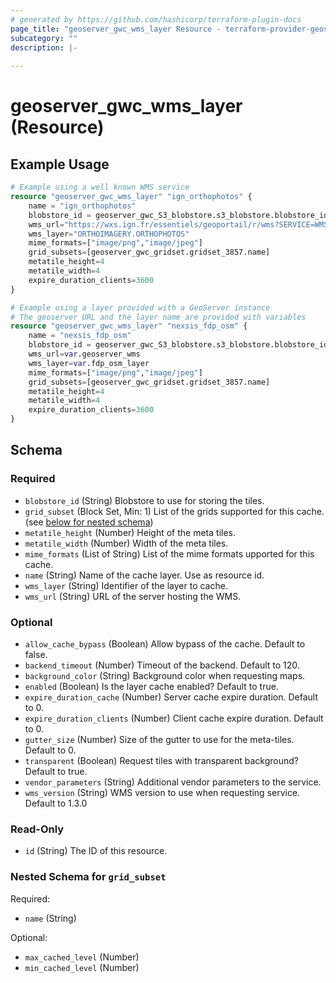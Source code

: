 ```yaml
---
# generated by https://github.com/hashicorp/terraform-plugin-docs
page_title: "geoserver_gwc_wms_layer Resource - terraform-provider-geoserver"
subcategory: ""
description: |-
  
---
```


# geoserver_gwc_wms_layer (Resource)



## Example Usage

```terraform
# Example using a well known WMS service
resource "geoserver_gwc_wms_layer" "ign_orthophotos" {
    name = "ign_orthophotos"
    blobstore_id = geoserver_gwc_S3_blobstore.s3_blobstore.blobstore_id
    wms_url="https://wxs.ign.fr/essentiels/geoportail/r/wms?SERVICE=WMS"
    wms_layer="ORTHOIMAGERY.ORTHOPHOTOS"
    mime_formats=["image/png","image/jpeg"]
    grid_subsets=[geoserver_gwc_gridset.gridset_3857.name]
    metatile_height=4
    metatile_width=4
    expire_duration_clients=3600
}

# Example using a layer provided with a GeoServer instance
# The geoserver URL and the layer name are provided with variables
resource "geoserver_gwc_wms_layer" "nexsis_fdp_osm" {
    name = "nexsis_fdp_osm"
    blobstore_id = geoserver_gwc_S3_blobstore.s3_blobstore.blobstore_id
    wms_url=var.geoserver_wms
    wms_layer=var.fdp_osm_layer
    mime_formats=["image/png","image/jpeg"]
    grid_subsets=[geoserver_gwc_gridset.gridset_3857.name]
    metatile_height=4
    metatile_width=4
    expire_duration_clients=3600
}
```

<!-- schema generated by tfplugindocs -->
## Schema

### Required

- `blobstore_id` (String) Blobstore to use for storing the tiles.
- `grid_subset` (Block Set, Min: 1) List of the grids supported for this cache. (see [below for nested schema](#nestedblock--grid_subset))
- `metatile_height` (Number) Height of the meta tiles.
- `metatile_width` (Number) Width of the meta tiles.
- `mime_formats` (List of String) List of the mime formats upported for this cache.
- `name` (String) Name of the cache layer. Use as resource id.
- `wms_layer` (String) Identifier of the layer to cache.
- `wms_url` (String) URL of the server hosting the WMS.

### Optional

- `allow_cache_bypass` (Boolean) Allow bypass of the cache. Default to false.
- `backend_timeout` (Number) Timeout of the backend. Default to 120.
- `background_color` (String) Background color when requesting maps.
- `enabled` (Boolean) Is the layer cache enabled? Default to true.
- `expire_duration_cache` (Number) Server cache expire duration. Default to 0.
- `expire_duration_clients` (Number) Client cache expire duration. Default to 0.
- `gutter_size` (Number) Size of the gutter to use for the meta-tiles. Default to 0.
- `transparent` (Boolean) Request tiles with transparent background? Default to true.
- `vendor_parameters` (String) Additional vendor parameters to the service.
- `wms_version` (String) WMS version to use when requesting service. Default to 1.3.0

### Read-Only

- `id` (String) The ID of this resource.

<a id="nestedblock--grid_subset"></a>
### Nested Schema for `grid_subset`

Required:

- `name` (String)

Optional:

- `max_cached_level` (Number)
- `min_cached_level` (Number)


